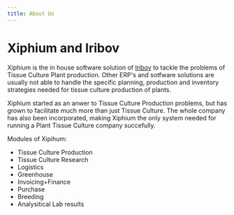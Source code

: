 ```yaml
---
title: About Us
---
```


# Xiphium and Iribov

Xiphium is the in house software solution of [Iribov](https://iribov.com/) to tackle the problems of Tissue Culture Plant production. Other ERP's and sotfware solutions are usually not able to handle the specific planning, production and inventory strategies needed for tissue culture production of plants.

Xiphium started as an anwer to Tissue Culture Production problems, but has grown to facilitate much more than just Tissue Culture. The whole company has also been incorporated, making Xiphium the only system needed for running a Plant Tissue Culture company succefully.

Modules of Xipihum:
- Tissue Culture Production
- Tissue Culture Research
- Logistics
- Greenhouse
- Invoicing+Finance
- Purchase
- Breeding
- Analysitical Lab results
